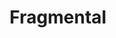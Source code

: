 ---
title: "Fragmental"
description: "Lorem ipsum dolor sit amet, consectetur adipiscing elit.
Pellentesque sed elit elit. Nunc tincidunt at purus nec rutrum. Duis bibendum
nisi risus, a volutpat arcu pellentesque id. Mauris odio ante."

status: "99% completed"

image:
  - path: "/fragmental-home.png"
    alt: "Página inicio del proyecto"
  - path: "/fragmental-blog.png"
    alt: "Página blog del proyecto"
  - path: "/revnio.png"
    alt: "Página blog del proyecto"

links:
  code: "https://github.com/jsanxez/fragmental2.0"
  site: "https://jsanxez.github.io/fragmental2.0"
---